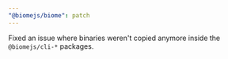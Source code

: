 ```yaml
---
"@biomejs/biome": patch
---
```


Fixed an issue where binaries weren't copied anymore inside the `@biomejs/cli-*` packages.
